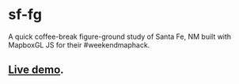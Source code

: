 # sf-fg
A quick coffee-break figure-ground study of Santa Fe, NM built with MapboxGL JS for their #weekendmaphack. 

## [Live demo](http://sinclarius.com/sf/).

